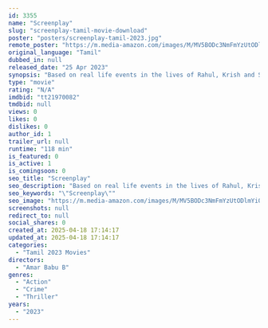 ```yaml
---
id: 3355
name: "Screenplay"
slug: "screenplay-tamil-movie-download"
poster: "posters/screenplay-tamil-2023.jpg"
remote_poster: "https://m.media-amazon.com/images/M/MV5BODc3NmFmYzUtODlmYi00NzhkLWJlMWQtMmM5Y2Y2NzMxNjlmXkEyXkFqcGdeQXVyMTQ5MTE1NDg1._V1_SX300.jpg"
original_language: "Tamil"
dubbed_in: null
released_date: "25 Apr 2023"
synopsis: "Based on real life events in the lives of Rahul, Krish and Shareen. While Rahul is trying for a job, he joins a job in a call center and Krish is introduced there. The company will close on the day of joining. But Krish says he ha..."
type: "movie"
rating: "N/A"
imdbid: "tt21970082"
tmdbid: null
views: 0
likes: 0
dislikes: 0
author_id: 1
trailer_url: null
runtime: "118 min"
is_featured: 0
is_active: 1
is_comingsoon: 0
seo_title: "Screenplay"
seo_description: "Based on real life events in the lives of Rahul, Krish and Shareen. While Rahul is trying for a job, he joins a job in a call center and Krish is introduced there. The company will close on the day of joining. But Krish says he ha..."
seo_keywords: "\"Screenplay\""
seo_image: "https://m.media-amazon.com/images/M/MV5BODc3NmFmYzUtODlmYi00NzhkLWJlMWQtMmM5Y2Y2NzMxNjlmXkEyXkFqcGdeQXVyMTQ5MTE1NDg1._V1_SX300.jpg"
screenshots: null
redirect_to: null
social_shares: 0
created_at: 2025-04-18 17:14:17
updated_at: 2025-04-18 17:14:17
categories:
  - "Tamil 2023 Movies"
directors:
  - "Amar Babu B"
genres:
  - "Action"
  - "Crime"
  - "Thriller"
years:
  - "2023"
---
```

